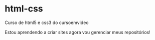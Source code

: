 # html-css
 Curso de html5 e css3 do cursoemvideo

 Estou aprendendo a criar sites agora vou gerenciar meus repositórios!
